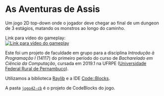 # As Aventuras de Assis
Um jogo 2D top-down onde o jogador deve chegar ao final de um dungeon de 3 estágios, matando os monstros ao longo do caminho.

Link para vídeo do gameplay:  
[![Link para vídeo do gameplay](https://img.youtube.com/vi/KwmL80Tdw3I/0.jpg)](https://www.youtube.com/watch?v=KwmL80Tdw3I)

Este foi um projeto de faculdade em grupo para a disciplina _Introdução à Programação I_ (14117) do primeiro período do curso de _Bacharelado em Ciência da Computação_, cursada em 2019.1 na UFRPE ([Universidade Federal Rural de Pernambuco](http://www.ufrpe.br)).

Utilizamos a biblioteca [Raylib](https://www.raylib.com/) e a IDE [Code::Blocks](http://www.codeblocks.org/).

A pasta [`jogo42-cb`](jogo42-cb/) é o projeto de CodeBlocks do jogo.
